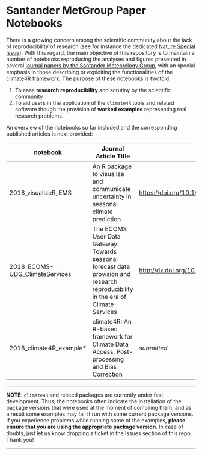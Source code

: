 # Santander MetGroup Paper Notebooks


There is a growing concern among the scientific community about the lack of reproducibility of research (see for instance the dedicated [Nature Special Issue](https://www.nature.com/collections/wjsrmrdnsm)). With this regard, the main objective of this repository is to maintain a number of notebooks reproducing the analyses and figures presented in several [journal papers by the Santander Meteorology Group](http://www.meteo.unican.es/en/view/publications), with an special emphasis in those describing or exploiting the functionalities of the [climate4R framework](http://www.meteo.unican.es/climate4R). The purpose of these notebooks is twofold:

 1. To ease **research reproducibility** and scrutiny by the scientific community
 2. To aid users in the application of the `climate4R` tools and related software though the provision of **worked examples** representing real research problems.

An overview of the notebooks so far included and the corresponding published articles is next provided:

| notebook  | Journal Article Title | DOI  	
|---|---|---
| 2018_visualizeR_EMS | An R package to visualize and communicate uncertainty in seasonal climate prediction | https://doi.org/10.1016/j.envsoft.2017.09.008
| 2018_ECOMS-UDG_ClimateServices | The ECOMS User Data Gateway: Towards seasonal forecast data provision and research reproducibility in the era of Climate Services | http://dx.doi.org/10.1016/j.cliser.2017.07.001
| 2018_climate4R_example* | climate4R: An R-based framework for Climate Data Access, Post-processing and Bias Correction | _submitted_

***
**NOTE**: `climate4R` and related packages are currently under fast development. Thus, the notebooks often indicate the installation of the package versions that were used at the moment of compiling them, and as a result some examples may fail if run with some current package versions. If you experience problems while running some of the examples, **please ensure that you are using the appropriate package version**. In case of doubts, just let us know dropping a ticket in the Issues section of this repo. Thank you!

***

